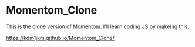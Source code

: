 # Momentom_Clone

This is the clone version of Momentom. I'll learn coding JS by makeing this.

https://kdm1jkm.github.io/Momentom_Clone/

